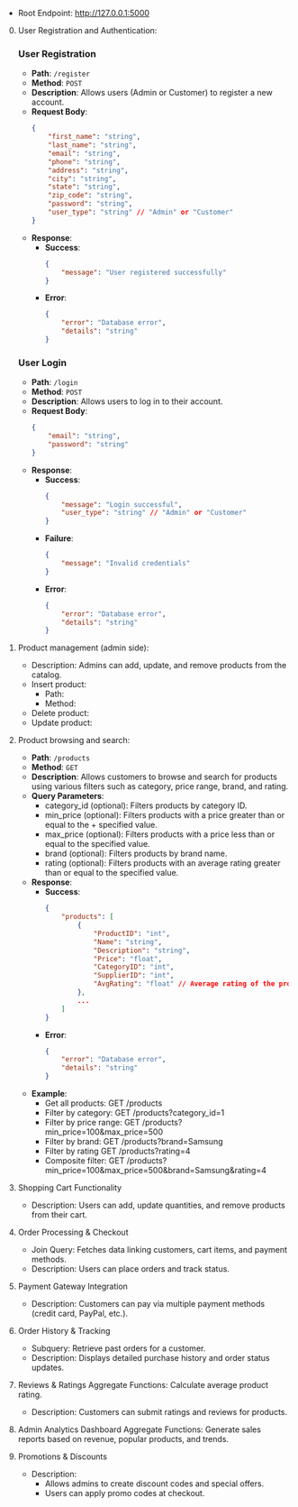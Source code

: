 * Root Endpoint: http://127.0.0.1:5000

0. User Registration and Authentication:

    ### User Registration
    - **Path**: `/register`
    - **Method**: `POST`
    - **Description**: Allows users (Admin or Customer) to register a new account.
    - **Request Body**:
      ```json
      {
          "first_name": "string",
          "last_name": "string",
          "email": "string",
          "phone": "string",
          "address": "string",
          "city": "string",
          "state": "string",
          "zip_code": "string",
          "password": "string",
          "user_type": "string" // "Admin" or "Customer"
      }
      ```
    - **Response**:
      - **Success**: 
        ```json
        {
            "message": "User registered successfully"
        }
        ```
      - **Error**:
        ```json
        {
            "error": "Database error",
            "details": "string"
        }
        ```

    ### User Login
    - **Path**: `/login`
    - **Method**: `POST`
    - **Description**: Allows users to log in to their account.
    - **Request Body**:
      ```json
      {
          "email": "string",
          "password": "string"
      }
      ```
    - **Response**:
      - **Success**:
        ```json
        {
            "message": "Login successful",
            "user_type": "string" // "Admin" or "Customer"
        }
        ```
      - **Failure**:
        ```json
        {
            "message": "Invalid credentials"
        }
        ```
      - **Error**:
        ```json
        {
            "error": "Database error",
            "details": "string"
        }
        ```
          
1. Product management (admin side): 
    - Description: Admins can add, update, and remove products from the catalog.
    - Insert product:
        + Path:
        + Method: 
    - Delete product:
    - Update product:

2. Product browsing and search:
    - **Path**: `/products`
    - **Method**: `GET`
    - **Description**: Allows customers to browse and search for products using various filters such as category, price range, brand, and rating.
    - **Query Parameters**:
        + category_id (optional): Filters products by category ID.
        + min_price (optional): Filters products with a price greater than or equal to the + specified value.
        + max_price (optional): Filters products with a price less than or equal to the specified value.
        + brand (optional): Filters products by brand name.
        + rating (optional): Filters products with an average rating greater than or equal to the specified value.
    - **Response**:
      - **Success**:
        ```json
        {
            "products": [
                {
                    "ProductID": "int",
                    "Name": "string",
                    "Description": "string",
                    "Price": "float",
                    "CategoryID": "int",
                    "SupplierID": "int",
                    "AvgRating": "float" // Average rating of the product
                },
                ...
            ]
        }
        ```
      - **Error**:
        ```json
        {
            "error": "Database error",
            "details": "string"
        }
        ```
    -  **Example**:
        + Get all products: 
                GET /products
        + Filter by category: 
                GET /products?category_id=1
        + Filter by price range:
                GET /products?min_price=100&max_price=500
        + Filter by brand:
                GET /products?brand=Samsung
        + Filter by rating
                GET /products?rating=4
        + Composite filter: 
                GET /products?min_price=100&max_price=500&brand=Samsung&rating=4

3. Shopping Cart Functionality
     - Description: Users can add, update quantities, and remove products from their cart.

4. Order Processing & Checkout
    - Join Query: Fetches data linking customers, cart items, and payment methods.
    - Description: Users can place orders and track status.

5. Payment Gateway Integration
    - Description: Customers can pay via multiple payment methods (credit card, PayPal, etc.).

6. Order History & Tracking
    - Subquery: Retrieve past orders for a customer.
    - Description: Displays detailed purchase history and order status updates.

7. Reviews & Ratings
    Aggregate Functions: Calculate average product rating.
    - Description: Customers can submit ratings and reviews for products.

8. Admin Analytics Dashboard
    Aggregate Functions: Generate sales reports based on revenue, popular products, and trends.

9. Promotions & Discounts
    - Description: 
        + Allows admins to create discount codes and special offers.
        + Users can apply promo codes at checkout.